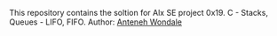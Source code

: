 This repository contains the soltion for Alx SE project 0x19. C - Stacks, Queues - LIFO, FIFO.
Author:
[Anteneh Wondale](https://github.com/Anteneh-W)
